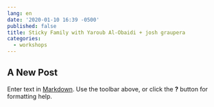 ```yaml
---
lang: en
date: '2020-01-10 16:39 -0500'
published: false
title: Sticky Family with Yaroub Al-Obaidi + josh graupera
categories:
  - workshops
---
```

## A New Post

Enter text in [Markdown](http://daringfireball.net/projects/markdown/). Use the toolbar above, or click the **?** button for formatting help.
